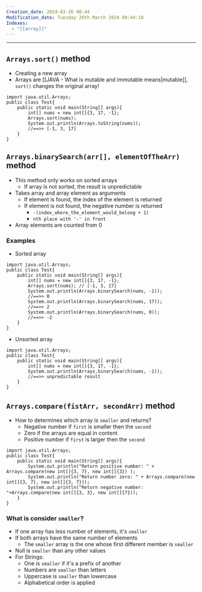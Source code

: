 ```yaml
---
Creation_date: 2024-03-26 00:44
Modification_date: Tuesday 26th March 2024 00:44:18
Indexes:
  - "[[array]]"
---
```


----
## `Arrays.sort()` method
- Creating a new array
- Arrays are [[JAVA - What is mutable and immutable means|mutable]], `sort()` changes the original array! 
```run-java
import java.util.Arrays;
public class Test{
	public static void main(String[] args){
		int[] nums = new int[]{3, 17, -1};
		Arrays.sort(nums);
		System.out.println(Arrays.toString(nums));
		//==>> [-1, 3, 17]
	}
}
```

## `Arrays.binarySearch(arr[], elementOfTheArr)` method
- This method only works on sorted arrays
	- If array is not sorted, the result is unpredictable
- Takes array and array element as arguments
	- If element is found, the index of the element is returned
	- If element is not found, the negative number is returned
		- `-(index_where_the_element_would_belong + 1)`
		- `nth place with '-' in front`
- Array elements are counted from 0
### Examples

- Sorted array
```run-java
import java.util.Arrays;
public class Test{
	public static void main(String[] args){
		int[] nums = new int[]{3, 17, -1};
		Arrays.sort(nums); // [-1, 3, 17]
		System.out.println(Arrays.binarySearch(nums, -1));
		//==>> 0
		System.out.println(Arrays.binarySearch(nums, 17));
		//==>> 2
		System.out.println(Arrays.binarySearch(nums, 0));
		//==>> -2
	}
}
```

- Unsorted array
```run-java
import java.util.Arrays;
public class Test{
	public static void main(String[] args){
		int[] nums = new int[]{3, 17, -1};
		System.out.println(Arrays.binarySearch(nums, -1));
		//==>> unpredictable result
	}
}
```

## `Arrays.compare(fistArr, secondArr)` method

- How to determines which array is `smaller` and returns?
	- Negative number if `first` is smaller then the `second`
	- Zero if the arrays are equal in content
	- Positive number if `first` is larger then the `second`
```run-java
import java.util.Arrays;
public class Test{
	public static void main(String[] args){
		System.out.println("Return positive number: " + Arrays.compare(new int[]{3, 7}, new int[]{3}) );
		System.out.println("Return number zero: " + Arrays.compare(new int[]{3, 7}, new int[]{3, 7}));
		System.out.println("Return negative number: "+Arrays.compare(new int[]{3, 3}, new int[]{7}));
	}
}
```
### What is consider `smaller`?

- If one array has less number of elements, it's `smaller`
- If both arrays have the same number of elements
	- The `smaller` array is the one whose first different member is `smaller`
- Null is `smaller` than any other values
- For Strings:
	- One is `smaller` if it's a prefix of another
	- Numbers are `smaller` than letters
	- Uppercase is `smaller` than lowercase
	- Alphabetical order is applied


